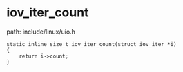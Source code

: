 iov_iter_count
========================================

path: include/linux/uio.h
```
static inline size_t iov_iter_count(struct iov_iter *i)
{
    return i->count;
}
```